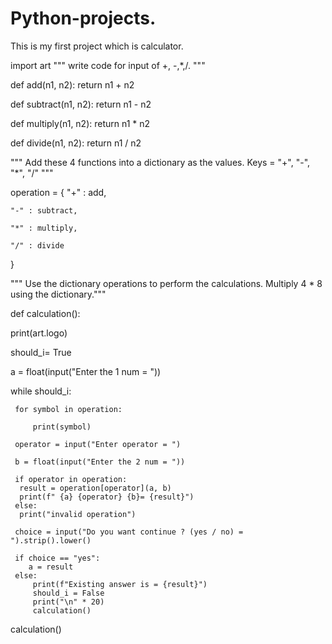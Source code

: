 # Python-projects.
This is my first project which is calculator. 

import art
""" write code for input of +, -,*,/.
"""

def add(n1, n2):
    return n1 + n2

def subtract(n1, n2):
    return n1 - n2

def multiply(n1, n2):
    return n1 * n2

def divide(n1, n2):
    return  n1 / n2

""" Add these 4 functions into a dictionary as the values. Keys = "+", "-", "*", "/"
 """

operation = {
    "+" : add,
    
    "-" : subtract,
    
    "*" : multiply,
    
    "/" : divide

}

"""  Use the dictionary operations to perform the calculations. Multiply 4 * 8 using the dictionary."""

def calculation():
   
   print(art.logo)

   should_i= True
   
   a = float(input("Enter the 1 num = "))
   
   while should_i:
     
     for symbol in operation:
         
         print(symbol)
     
     operator = input("Enter operator = ")
     
     b = float(input("Enter the 2 num = "))

     if operator in operation:
      result = operation[operator](a, b)
      print(f" {a} {operator} {b}= {result}")
     else:
      print("invalid operation")

     choice = input("Do you want continue ? (yes / no) = ").strip().lower()

     if choice == "yes":
        a = result
     else:
         print(f"Existing answer is = {result}")
         should_i = False
         print("\n" * 20)
         calculation()

calculation()
